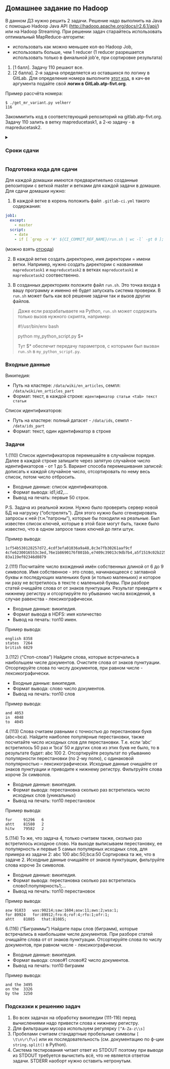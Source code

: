 ## Домашнее задание по Hadoop

В данном ДЗ нужно решить 2 задачи. Решение надо выполнить на Java с помощью Hadoop Java API (http://hadoop.apache.org/docs/r2.6.1/api/) или на Hadoop Streaming. При решении задач старайтесь использовать оптимальный MapReduce-алгоритм:
 - использовать как можно меньшее кол-во Hadoop Job,
 - использовать больше, чем 1 reducer (1 reducer разрешается использовать только в финальной job'е, при сортировке результата)

1. [1 балл]. Задачу 110 решают все.
2. [2 балла]. 2-я задача определяется из оставшихся по логину в GitLab. Для определения номера выполните [этот код](/variant_counters/get_mr_variant.py), в кач-ве аргумента подайте свой **логин в GitLab.atp-fivt.org**.

Пример рассчёта номера:

```
$ ./get_mr_variant.py velkerr
116
```

Закоммитить код в соответствующий репозиторий на gitlab.atp-fivt.org. Задачу 110 залить в ветку mapreducetask1, а 2-ю задачу - в mapreducetask2.

<p>
<details>
<summary markdown="span"><h3> Сроки сдачи </h3></summary>

| Группа | Soft deadline | Hard deadline |
| ---      |  ------  |------|
|Б05-812|21.11, 23:59|28.11, 23:59|
|Б05-824 и Б05-825|21.11, 23:59|28.11, 23:59|
|Б05-822|15.11, 23:59|22.11, 23:59|
|Б05-811|16.11, 23:59|23.11, 23:59|
|Б05-821 и Б05-831|16.11, 23:59|23.11, 23:59|
|Б05-813|17.11, 23:59|24.11, 23:59|
|Б05-823|17.11, 23:59|24.11, 23:59|
|Б05-826|17.11, 23:59|24.11, 23:59|

Исправления можно делать в течение месяца после комментариев.

* Штраф за опоздание по soft deadline: 50%
* Штраф за опоздани по hard deadline: 75%

</details>
</p>

### Подготовка кода для сдачи
Для каждой домашки имеются предваритиельно созданные репозитории с веткой master и ветками для каждой задачи в домашке. Для сдачи домашки нужно:
1. В каждой ветке в корень положить файл `.gitlab-ci.yml` такого содержания:
```yml
job1:
  except:
    - master
  script:
    - date
    - if [ `grep -v '#' ${CI_COMMIT_REF_NAME}/run.sh | wc -l` -gt 0 ]; then (cd ~/code; ./gitlab_ci_runner.py); else exit 1; fi
```
(можно взять [отсюда](http://gitlab.atp-fivt.org/root/demos/blob/ci_files/.gitlab-ci.yml))

2. В каждой ветке создать директорию, имя директории = имени ветки. Например, нужно создать директории с названиями `mapreducetask1` и `mapreducetask2` в ветках `mapreducetask1` и `mapreducetask2` соотвественно.

3. В созданных директориях положите файл `run.sh`. Это точка входа в вашу программу и именно её будет запускать система проверки. В `run.sh` может быть как всё решение задачи так и вызов других файлов.

> Даже если разрабатываете на Python, `run.sh` может содержать только вызов нужного скрипта, например: 
> 
> 	#!/usr/bin/env bash
> 	
> 	python my_python_script.py $*
>
> Тут $* обеспечит передачу параметров, с которыми был вызван `run.sh` в `my_python_script.py`.

### Входные данные

Википедия:
* Путь на кластере: `/data/wiki/en_articles`, семпл: `/data/wiki/en_articles_part`
* Формат: текст, в каждой строке:
          `идентификатор статьи <tab> текст статьи`

Список идентификаторов:
* Путь на кластере: полный датасет - `/data/ids`, семпл - `/data/ids_part`
* Формат: текст, один идентификатор в строке
 
### Задачи
 
1.(110) Список идентификаторов перемешайте в случайном порядке. Далее в каждой строке запишите через запятую случайное число идентификаторов - от 1 до 5.
Вариант способа перемешивания записей: дописать к каждой случайное число, отсортировать по нему весь список, потом число отбросить.
* Входные данные: список идентификаторов.
* Формат вывода: id1,id2,...
* Вывод на печать: первые 50 строк.

P.S. Задача из реальной жизни. Нужно было проверить сервер новой БД на нагрузку (“обстрелять”). Для этого нужно было сгенерировать запросы к ней (т.н.”патроны”), которые бы походили на реальные. Был известен список ключей, которые в этой базе могут быть, также было известно, что в одном запросе таких ключей до пяти штук.

Пример вывода:
```
1cf54b530128257d72,4cdf3efa01036a9a48,8c3e7fb30261aaf9cf
4cfe6230016553c3ed,76e1b8690176f801bb,e7409c39013c9db7b4,a5f1519c02b22550e6
83a119ef02346d0879
```
 
2.(111) Посчитайте число вхождений имён собственных длиной от 6 до 9 символов. Имя собственное - это слово, начинающееся с заглавной буквы и последующих маленьких букв (и только маленьких) и которое ни разу не встретилось в тексте с маленькой буквы.
При разборе статей очищайте слова от от знаков пунктуации. Результат приведите к нижнему регистру и отсортируйте по убыванию числа вхождений, в случае равенства - лексикографически.
* Входные данные: википедия.
* Формат вывода в HDFS: имя <tab> количество
* Вывод на печать: топ10 имен.

Пример вывода:
```
english 8358
states  7264
british 6829
```

3.(112) (“Стоп-слова”) Найдите слова, которые встречались в наибольшем числе документов.
Очистите слова от знаков пунктуации. Отсортируйте слова по числу документов, при равном числе - лексикографически.
* Входные данные: википедия.
* Формат вывода: слово <tab> число документов.
* Вывод на печать: топ10 слов

Пример вывода:
```
and	4053
in	4048
to	4045
```

4.(113) Слова считаем равными с точностью до перестановки букв (abc=bca). Найдите наиболее популярные перестановки, также посчитайте число исходных слов для перестановки. Т.е. если ‘abc’ встретилось 50 раз и ‘bca’ 50 и других слов из этих букв не было, то в результате будет: abc 100 2.
Отсортируйте результат по убыванию популярности перестановки (по 2-му полю), с одинаковой популярностью – лексикографически. Исходные данные очищайте от знаков пунктуации и приводите к нижнему регистру. Фильтруйте слова короче 3х символов.
* Входные данные: википедия.
* Формат вывода: перестановка <tab> сколько раз встретилась <tab> число исходных слов (уникальных)
* Вывод на печать: топ10 перестановок

Пример вывода:
```
for     91296   6
ahtt    81580   2
hitw    79582   2
```
 
5.(114) То же, что задача 4, только считаем также, сколько раз встретилось исходное слово. На выходе выписываем перестановку, ее популярность и первые 5 самых популярных исходных слов, для примера из задачи 2: abc 100 abc:50;bca:50
Сортировка та же, что в задаче 2. Исходные данные очищайте от знаков пунктуации, фильтруйте слова короче 3х символов.
* Входные данные: википедия.
* Формат вывода: перестановка <tab> сколько раз встретилась <tab> слово1:популярность1;…
* Вывод на печать: топ10 перестановок

Пример вывода:
```
asw	91833	was:90214;saw:1604;asw:11;aws:2;wsa:1;
for	89924	for:89912;fro:6;rof:4;rfo:1;ofr:1;
ahtt	81085	that:81085;
```

6.(116) (“Биграммы”) Найдите пары слов (биграмм), которые встречались в наибольшем числе документов. При разборе статей очищайте слова от от знаков пунктуации. Отсортируйте слова по числу документов, при равном числе - лексикографически.
* Входные данные: википедия.
* Формат вывода: слово#1 слово#2 <tab> число документов.
* Вывод на печать: топ10 биграмм

Пример вывода:
```
and the	3495
on the	3326
by the	3250
```

### Подсказки к решению задач
1. Во всех задачах на обработку википедии (111-116) перед вычислениями надо привести слова к нижнему регистру.
2. Для фильтрации мусора используем регулярку `[^A-Za-z\\s]`
3. Пробелами считаем стандартные пробельные символы `[ \t\n\r\f\v]` или их последовательность (см. документацию по ф-ции `string.split()` в Python).
4. Система тестирования читает ответ из STDOUT поэтому при выводе из STDOUT требуется вычистить всё, что не является ответом задачи. STDERR наоборт нужно оставить нетронутым.

